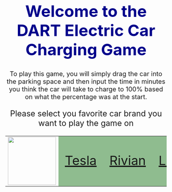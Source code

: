 <h1 style="text-align: center; font-size: 50px; color: darkblue;">Welcome to the DART Electric Car Charging Game</h1>
<p style="text-align: center; font-size: 20px;">To play this game, you will simply drag the car into the parking space and then input the time in minutes you think the car will take to charge to 100% based on what the percentage was at the start.</p>

<p style="text-align: center; font-size: 25px;">Please select you favorite car brand you want to play the game on</p>

<table>
  <tr>
    <td><img src="{{site.baseurl}}//images/dart.png" height="150"></td>
    <td style="font-size: 40px; background-color: #8FBC8F;"><a href="{{site.baseurl}}/games/teslagame">Tesla</a></td>
    <td style="font-size: 40px; background-color: #8FBC8F;"><a href="{{site.baseurl}}/games/riviangame">Rivian</a></td>
    <td style="font-size: 40px; background-color: #8FBC8F;"><a href="{{site.baseurl}}/games/lucidgame">Lucid</a></td>
    <td style="font-size: 40px; background-color: #8FBC8F;"><a href="{{site.baseurl}}/games/niogame">Nio</a></td>
  </tr>
</table>
